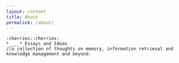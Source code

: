 ```yaml
---
layout: content
title: About
permalink: /about/
---
```

    :cherries::cherries:
    *____* Essays and Ideas 
    //a collection of thoughts on memory, information retrieval and knowledge management and beyond. 
